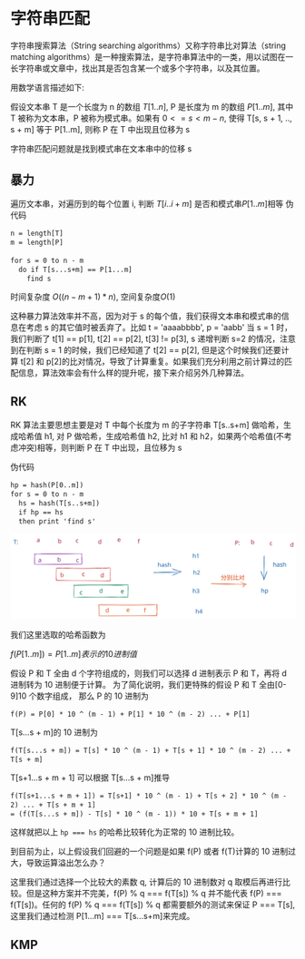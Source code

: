 # 字符串匹配

字符串搜索算法（String searching algorithms）又称字符串比对算法（string matching algorithms）是一种搜索算法，是字符串算法中的一类，用以试图在一长字符串或文章中，找出其是否包含某一个或多个字符串，以及其位置。

用数学语言描述如下:

假设文本串 T 是一个长度为 n 的数组 $T[1..n]$, P 是长度为 m 的数组 $P[1..m]$, 其中 T 被称为文本串，P 被称为模式串。如果有 $0 <= s < m-n$, 使得 T[s, s + 1, .., s + m] 等于 P[1..m], 则称 P 在 T 中出现且位移为 s

字符串匹配问题就是找到模式串在文本串中的位移 s

<!-- 字符串匹配的概念 -->

## 暴力

遍历文本串，对遍历到的每个位置 i, 判断 $T[i..i+m]$ 是否和模式串$P[1..m]$相等
伪代码

```
n = length[T]
m = length[P]

for s = 0 to n - m
  do if T[s...s+m] == P[1...m]
    find s
```

时间复杂度 $O((n - m + 1) * n)$, 空间复杂度$O(1)$

这种暴力算法效率并不高，因为对于 s 的每个值，我们获得文本串和模式串的信息在考虑 s 的其它值时被丢弃了。比如 t = 'aaaabbbb', p = 'aabb'
当 s = 1 时，我们判断了 t[1] == p[1], t[2] == p[2], t[3] != p[3], s 递增判断 s=2 的情况，注意到在判断 s = 1 的时候，我们已经知道了 t[2] == p[2], 但是这个时候我们还要计算 t[2] 和 p[2]的比对情况，导致了计算重复。如果我们充分利用之前计算过的匹配信息，算法效率会有什么样的提升呢，接下来介绍另外几种算法。

## RK

RK 算法主要思想主要是对 T 中每个长度为 m 的子字符串 T[s..s+m] 做哈希，生成哈希值 h1, 对 P 做哈希，生成哈希值 h2, 比对 h1 和 h2，如果两个哈希值(不考虑冲突)相等，则判断 P 在 T 中出现，且位移为 s

伪代码

```
hp = hash(P[0..m])
for s = 0 to n - m
  hs = hash(T[s..s+m])
  if hp == hs
  then print 'find s'
```

![示意图](../assets/algorithm/rk.svg)

我们这里选取的哈希函数为

$f(P[1..m]) = P[1..m]表示的10进制值$

假设 P 和 T 全由 d 个字符组成的，则我们可以选择 d 进制表示 P 和 T，再将 d 进制转为 10 进制便于计算。
为了简化说明，我们更特殊的假设 P 和 T 全由[0-9]10 个数字组成，
那么 P 的 10 进制为

```
f(P) = P[0] * 10 ^ (m - 1) + P[1] * 10 ^ (m - 2) ... + P[1]
```

T[s...s + m]的 10 进制为

```
f(T[s...s + m]) = T[s] * 10 ^ (m - 1) + T[s + 1] * 10 ^ (m - 2) ... + T[s + m]
```

T[s+1...s + m + 1] 可以根据 T[s...s + m]推导

```
f(T[s+1...s + m + 1]) = T[s+1] * 10 ^ (m - 1) + T[s + 2] * 10 ^ (m - 2) ... + T[s + m + 1]
= (f(T[s...s + m]) - T[s] * 10 ^ (m - 1)) * 10 + T[s + m + 1]
```

这样就把以上 `hp === hs` 的哈希比较转化为正常的 10 进制比较。

到目前为止，以上假设我们回避的一个问题是如果 f(P) 或者 f(T)计算的 10 进制过大，导致运算溢出怎么办？

这里我们通过选择一个比较大的素数 q, 计算后的 10 进制数对 q 取模后再进行比较。但是这种方案并不完美，f(P) % q === f(T[s]) % q 并不能代表 f(P) === f(T[s])。任何的 f(P) % q === f(T[s]) % q 都需要额外的测试来保证 P === T[s], 这里我们通过检测 P[1...m] === T[s...s+m]来完成。

## KMP

